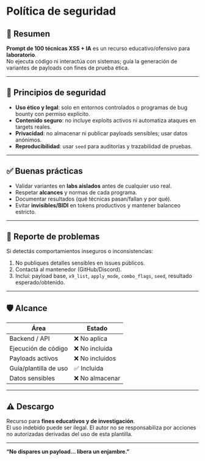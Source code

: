 # Política de seguridad

## 🧠 Resumen
**Prompt de 100 técnicas XSS + IA** es un recurso educativo/ofensivo para **laboratorio**.  
No ejecuta código ni interactúa con sistemas; guía la generación de variantes de payloads con fines de prueba ética.

---

## 🔐 Principios de seguridad
- **Uso ético y legal**: solo en entornos controlados o programas de bug bounty con permiso explícito.
- **Contenido seguro**: no incluye exploits activos ni automatiza ataques en targets reales.
- **Privacidad**: no almacenar ni publicar payloads sensibles; usar datos anónimos.
- **Reproducibilidad**: usar `seed` para auditorías y trazabilidad de pruebas.

---

## ✅ Buenas prácticas
- Validar variantes en **labs aislados** antes de cualquier uso real.
- Respetar **alcances** y normas de cada programa.
- Documentar resultados (qué técnicas pasan/fallan y por qué).
- Evitar **invisibles/BIDI** en tokens productivos y mantener balanceo estricto.

---

## 🐛 Reporte de problemas
Si detectás comportamientos inseguros o inconsistencias:
1) No publiques detalles sensibles en issues públicos.  
2) Contactá al mantenedor (GitHub/Discord).  
3) Incluí: payload base, `x9_list`, `apply_mode`, `combo_flags`, `seed`, resultado esperado/obtenido.

---

## 🛡️ Alcance

| Área                         | Estado                 |
|-----------------------------|------------------------|
| Backend / API               | ❌ No aplica           |
| Ejecución de código         | ❌ No incluida         |
| Payloads activos            | ❌ No incluidos        |
| Guía/plantilla de uso       | ✅ Incluida            |
| Datos sensibles             | ❌ No almacenar        |

---

## ⚠️ Descargo
Recurso para **fines educativos y de investigación**.  
El uso indebido puede ser ilegal. El autor no se responsabiliza por acciones no autorizadas derivadas del uso de esta plantilla.

---

**“No dispares un payload… libera un enjambre.”**
